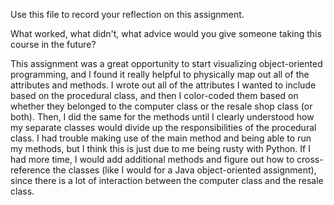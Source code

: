 Use this file to record your reflection on this assignment. 

What worked, what didn't, what advice would you give someone taking this course in the future?

This assignment was a great opportunity to start visualizing object-oriented programming, and I found it really helpful to physically map out all of the attributes and methods. I wrote out all of the attributes I wanted to include based on the procedural class, and then I color-coded them based on whether they belonged to the computer class or the resale shop class (or both). Then, I did the same for the methods until I clearly understood how my separate classes would divide up the responsibilities of the procedural class. I had trouble making use of the main method and being able to run my methods, but I think this is just due to me being rusty with Python. If I had more time, I would add additional methods and figure out how to cross-reference the classes (like I would for a Java object-oriented assignment), since there is a lot of interaction between the computer class and the resale class.